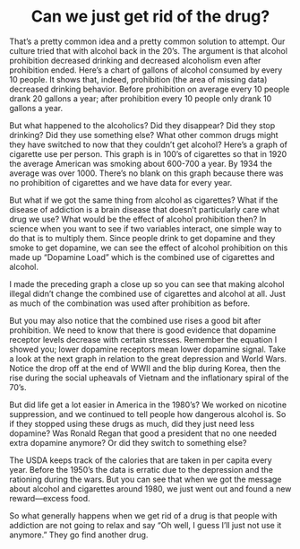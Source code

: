 <center><h1>Can we just get rid of the drug?</h1></center>

That’s a pretty common idea and a pretty common solution to attempt. Our culture tried that with alcohol back in the 20’s. The argument is that alcohol prohibition decreased drinking and decreased alcoholism even after prohibition ended. Here’s a chart of gallons of alcohol consumed by every 10 people. It shows that, indeed, prohibition (the area of missing data) decreased drinking behavior. Before prohibition on average every 10 people drank 20 gallons a year; after prohibition every 10 people only drank 10 gallons a year.

But what happened to the alcoholics? Did they disappear? Did they stop drinking? Did they use something else? What other common drugs might they have switched to now that they couldn’t get alcohol? Here’s a graph of cigarette use per person. This graph is in 100’s of cigarettes so that in 1920 the average American was smoking about 600-700 a year. By 1934 the average was over 1000. There’s no blank on this graph because there was no prohibition of cigarettes and we have data for every year.



But what if we got the same thing from alcohol as cigarettes? What if the disease of addiction is a brain disease that doesn’t particularly care what drug we use? What would be the effect of alcohol prohibition then? In science when you want to see if two variables interact, one simple way to do that is to multiply them. Since people drink to get dopamine and they smoke to get dopamine, we can see the effect of alcohol prohibition on this made up “Dopamine Load” which is the combined use of cigarettes and alcohol.



I made the preceding graph a close up so you can see that making alcohol illegal didn’t change the combined use of cigarettes and alcohol at all. Just as much of the combination was used after prohibition as before.

But you may also notice that the combined use rises a good bit after prohibition. We need to know that there is good evidence that dopamine receptor levels decrease with certain stresses. Remember the equation I showed you; lower dopamine receptors mean lower dopamine signal. Take a look at the next graph in relation to the great depression and World Wars. Notice the drop off at the end of WWII and the blip during Korea, then the rise during the social upheavals of Vietnam and the inflationary spiral of the 70’s.


But did life get a lot easier in America in the 1980’s? We worked on nicotine suppression, and we continued to tell people how dangerous alcohol is. So if they stopped using these drugs as much, did they just need less dopamine? Was Ronald Regan that good a president that no one needed extra dopamine anymore? Or did they switch to something else?

The USDA keeps track of the calories that are taken in per capita every year. Before the 1950’s the data is erratic due to the depression and the rationing during the wars. But you can see that when we got the message about alcohol and cigarettes around 1980, we just went out and found a new reward—excess food.

So what generally happens when we get rid of a drug is that people with addiction are not going to relax and say “Oh well, I guess I’ll just not use it anymore.” They go find another drug.
